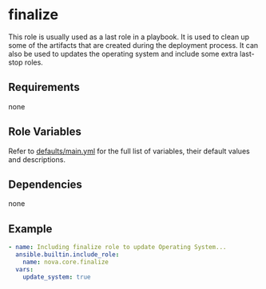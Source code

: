 # finalize

This role is usually used as a last role in a playbook. It is used to clean up some of the artifacts that are created during the deployment process. It can also be used to updates the operating system and include some extra last-stop roles.

## Requirements

none

## Role Variables

Refer to [defaults/main.yml](https://github.com/ClarifiedSecurity/nova.core/blob/main/nova/core/roles/finalize/defaults/main.yml) for the full list of variables, their default values and descriptions.

## Dependencies

none

## Example

```yaml
- name: Including finalize role to update Operating System...
  ansible.builtin.include_role:
    name: nova.core.finalize
  vars:
    update_system: true
```
